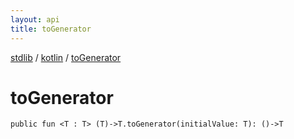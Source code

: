 ```yaml
---
layout: api
title: toGenerator
---
```

[stdlib](../index.md) / [kotlin](index.md) / [toGenerator](toGenerator.md)

# toGenerator

```
public fun <T : T> (T)->T.toGenerator(initialValue: T): ()->T
```
